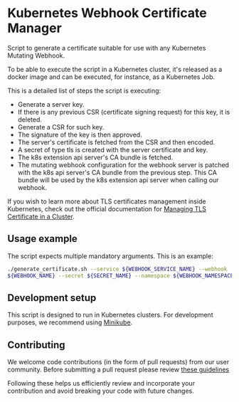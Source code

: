 # Kubernetes Webhook Certificate Manager

Script to generate a certificate suitable for use with any Kubernetes Mutating
Webhook. 

To be able to execute the script in a Kubernetes cluster, it's released as a
docker image and can be executed, for instance, as a Kubernetes Job. 

This is a detailed list of steps the script is executing:

- Generate a server key.
- If there is any previous CSR (certificate signing request) for this key, it is deleted.
- Generate a CSR for such key.
- The signature of the key is then approved.
- The server's certificate is fetched from the CSR and then encoded.
- A secret of type tls is created with the server certificate and key.
- The k8s extension api server's CA bundle is fetched.
- The mutating webhook configuration for the webhook server is patched with the k8s api server's CA bundle from the previous step. This CA bundle will be used by the k8s extension api server when calling our webhook.

If you wish to learn more about TLS certificates management inside Kubernetes, check out the official documentation for [Managing TLS Certificate in a Cluster](https://kubernetes.io/docs/tasks/tls/managing-tls-in-a-cluster/#create-a-certificate-signing-request-object-to-send-to-the-kubernetes-api).

## Usage example

The script expects multiple mandatory arguments. This is an example:

``` sh
./generate_certificate.sh --service ${WEBHOOK_SERVICE_NAME} --webhook
${WEBHOOK_NAME} --secret ${SECRET_NAME} --namespace ${WEBHOOK_NAMESPACE} 
```

## Development setup

This script is designed to run in Kubernetes clusters. For development purposes,
we recommend using [Minikube](https://github.com/kubernetes/minikube).

## Contributing

We welcome code contributions (in the form of pull requests) from our user community. Before submitting a pull request please review [these guidelines](./CONTRIBUTING.md)

Following these helps us efficiently review and incorporate your contribution and avoid breaking your code with future changes.
